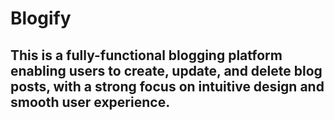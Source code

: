 # Blogify

## This is a fully-functional blogging platform enabling users to create, update, and delete blog posts, with a strong focus on intuitive design and smooth user experience.
